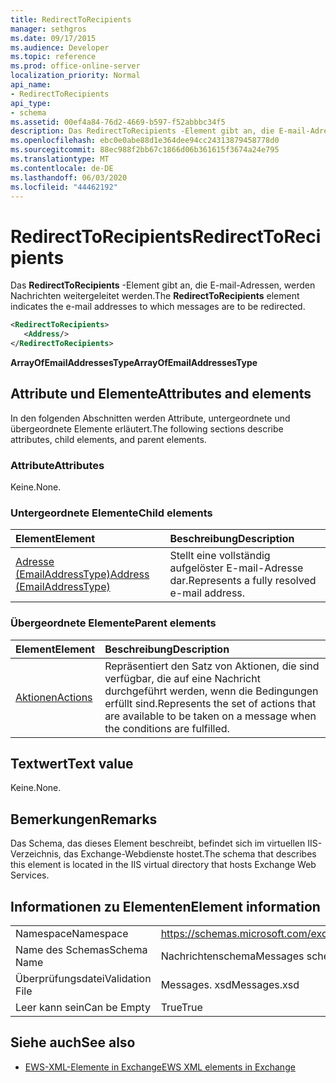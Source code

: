 ```yaml
---
title: RedirectToRecipients
manager: sethgros
ms.date: 09/17/2015
ms.audience: Developer
ms.topic: reference
ms.prod: office-online-server
localization_priority: Normal
api_name:
- RedirectToRecipients
api_type:
- schema
ms.assetid: 00ef4a84-76d2-4669-b597-f52abbbc34f5
description: Das RedirectToRecipients -Element gibt an, die E-mail-Adressen, werden Nachrichten weitergeleitet werden.
ms.openlocfilehash: ebc0e0abe88d1e364dee94cc24313879458778d0
ms.sourcegitcommit: 88ec988f2bb67c1866d06b361615f3674a24e795
ms.translationtype: MT
ms.contentlocale: de-DE
ms.lasthandoff: 06/03/2020
ms.locfileid: "44462192"
---
```

# <a name="redirecttorecipients"></a><span data-ttu-id="18579-103">RedirectToRecipients</span><span class="sxs-lookup"><span data-stu-id="18579-103">RedirectToRecipients</span></span>

<span data-ttu-id="18579-104">Das **RedirectToRecipients** -Element gibt an, die E-mail-Adressen, werden Nachrichten weitergeleitet werden.</span><span class="sxs-lookup"><span data-stu-id="18579-104">The **RedirectToRecipients** element indicates the e-mail addresses to which messages are to be redirected.</span></span> 
  
```XML
<RedirectToRecipients>
   <Address/>
</RedirectToRecipients>
```

 <span data-ttu-id="18579-105">**ArrayOfEmailAddressesType**</span><span class="sxs-lookup"><span data-stu-id="18579-105">**ArrayOfEmailAddressesType**</span></span>
## <a name="attributes-and-elements"></a><span data-ttu-id="18579-106">Attribute und Elemente</span><span class="sxs-lookup"><span data-stu-id="18579-106">Attributes and elements</span></span>

<span data-ttu-id="18579-107">In den folgenden Abschnitten werden Attribute, untergeordnete und übergeordnete Elemente erläutert.</span><span class="sxs-lookup"><span data-stu-id="18579-107">The following sections describe attributes, child elements, and parent elements.</span></span>
  
### <a name="attributes"></a><span data-ttu-id="18579-108">Attribute</span><span class="sxs-lookup"><span data-stu-id="18579-108">Attributes</span></span>

<span data-ttu-id="18579-109">Keine.</span><span class="sxs-lookup"><span data-stu-id="18579-109">None.</span></span>
  
### <a name="child-elements"></a><span data-ttu-id="18579-110">Untergeordnete Elemente</span><span class="sxs-lookup"><span data-stu-id="18579-110">Child elements</span></span>

|<span data-ttu-id="18579-111">**Element**</span><span class="sxs-lookup"><span data-stu-id="18579-111">**Element**</span></span>|<span data-ttu-id="18579-112">**Beschreibung**</span><span class="sxs-lookup"><span data-stu-id="18579-112">**Description**</span></span>|
|:-----|:-----|
|[<span data-ttu-id="18579-113">Adresse (EmailAddressType)</span><span class="sxs-lookup"><span data-stu-id="18579-113">Address (EmailAddressType)</span></span>](address-emailaddresstype.md) <br/> |<span data-ttu-id="18579-114">Stellt eine vollständig aufgelöster E-mail-Adresse dar.</span><span class="sxs-lookup"><span data-stu-id="18579-114">Represents a fully resolved e-mail address.</span></span>  <br/> |
   
### <a name="parent-elements"></a><span data-ttu-id="18579-115">Übergeordnete Elemente</span><span class="sxs-lookup"><span data-stu-id="18579-115">Parent elements</span></span>

|<span data-ttu-id="18579-116">**Element**</span><span class="sxs-lookup"><span data-stu-id="18579-116">**Element**</span></span>|<span data-ttu-id="18579-117">**Beschreibung**</span><span class="sxs-lookup"><span data-stu-id="18579-117">**Description**</span></span>|
|:-----|:-----|
|[<span data-ttu-id="18579-118">Aktionen</span><span class="sxs-lookup"><span data-stu-id="18579-118">Actions</span></span>](actions.md) <br/> |<span data-ttu-id="18579-119">Repräsentiert den Satz von Aktionen, die sind verfügbar, die auf eine Nachricht durchgeführt werden, wenn die Bedingungen erfüllt sind.</span><span class="sxs-lookup"><span data-stu-id="18579-119">Represents the set of actions that are available to be taken on a message when the conditions are fulfilled.</span></span>  <br/> |
   
## <a name="text-value"></a><span data-ttu-id="18579-120">Textwert</span><span class="sxs-lookup"><span data-stu-id="18579-120">Text value</span></span>

<span data-ttu-id="18579-121">Keine.</span><span class="sxs-lookup"><span data-stu-id="18579-121">None.</span></span>
  
## <a name="remarks"></a><span data-ttu-id="18579-122">Bemerkungen</span><span class="sxs-lookup"><span data-stu-id="18579-122">Remarks</span></span>

<span data-ttu-id="18579-123">Das Schema, das dieses Element beschreibt, befindet sich im virtuellen IIS-Verzeichnis, das Exchange-Webdienste hostet.</span><span class="sxs-lookup"><span data-stu-id="18579-123">The schema that describes this element is located in the IIS virtual directory that hosts Exchange Web Services.</span></span>
  
## <a name="element-information"></a><span data-ttu-id="18579-124">Informationen zu Elementen</span><span class="sxs-lookup"><span data-stu-id="18579-124">Element information</span></span>

|||
|:-----|:-----|
|<span data-ttu-id="18579-125">Namespace</span><span class="sxs-lookup"><span data-stu-id="18579-125">Namespace</span></span>  <br/> |https://schemas.microsoft.com/exchange/services/2006/messages  <br/> |
|<span data-ttu-id="18579-126">Name des Schemas</span><span class="sxs-lookup"><span data-stu-id="18579-126">Schema Name</span></span>  <br/> |<span data-ttu-id="18579-127">Nachrichtenschema</span><span class="sxs-lookup"><span data-stu-id="18579-127">Messages schema</span></span>  <br/> |
|<span data-ttu-id="18579-128">Überprüfungsdatei</span><span class="sxs-lookup"><span data-stu-id="18579-128">Validation File</span></span>  <br/> |<span data-ttu-id="18579-129">Messages. xsd</span><span class="sxs-lookup"><span data-stu-id="18579-129">Messages.xsd</span></span>  <br/> |
|<span data-ttu-id="18579-130">Leer kann sein</span><span class="sxs-lookup"><span data-stu-id="18579-130">Can be Empty</span></span>  <br/> |<span data-ttu-id="18579-131">True</span><span class="sxs-lookup"><span data-stu-id="18579-131">True</span></span>  <br/> |
   
## <a name="see-also"></a><span data-ttu-id="18579-132">Siehe auch</span><span class="sxs-lookup"><span data-stu-id="18579-132">See also</span></span>



- [<span data-ttu-id="18579-133">EWS-XML-Elemente in Exchange</span><span class="sxs-lookup"><span data-stu-id="18579-133">EWS XML elements in Exchange</span></span>](ews-xml-elements-in-exchange.md)

